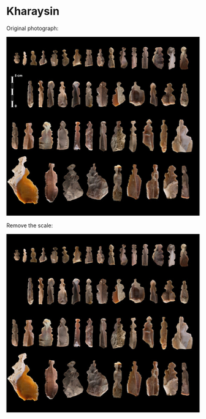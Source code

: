 # Kharaysin

Original photograph:

![](doc/serie-1.jpg)

Remove the scale:

![](doc/serie-1-noscale.jpg)